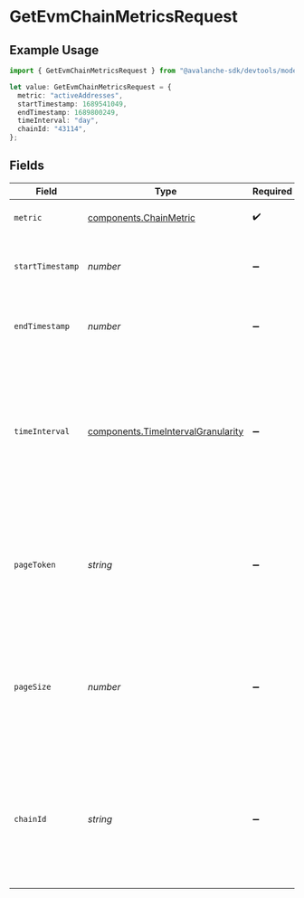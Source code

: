 # GetEvmChainMetricsRequest

## Example Usage

```typescript
import { GetEvmChainMetricsRequest } from "@avalanche-sdk/devtools/models/operations";

let value: GetEvmChainMetricsRequest = {
  metric: "activeAddresses",
  startTimestamp: 1689541049,
  endTimestamp: 1689800249,
  timeInterval: "day",
  chainId: "43114",
};
```

## Fields

| Field                                                                                                                                                 | Type                                                                                                                                                  | Required                                                                                                                                              | Description                                                                                                                                           | Example                                                                                                                                               |
| ----------------------------------------------------------------------------------------------------------------------------------------------------- | ----------------------------------------------------------------------------------------------------------------------------------------------------- | ----------------------------------------------------------------------------------------------------------------------------------------------------- | ----------------------------------------------------------------------------------------------------------------------------------------------------- | ----------------------------------------------------------------------------------------------------------------------------------------------------- |
| `metric`                                                                                                                                              | [components.ChainMetric](../../models/components/chainmetric.md)                                                                                      | :heavy_check_mark:                                                                                                                                    | Which chain level metric to fetch.                                                                                                                    | activeAddresses                                                                                                                                       |
| `startTimestamp`                                                                                                                                      | *number*                                                                                                                                              | :heavy_minus_sign:                                                                                                                                    | Query param for retrieving items after a specific timestamp.                                                                                          | 1689541049                                                                                                                                            |
| `endTimestamp`                                                                                                                                        | *number*                                                                                                                                              | :heavy_minus_sign:                                                                                                                                    | Query param for retrieving items before a specific timestamp.                                                                                         | 1689800249                                                                                                                                            |
| `timeInterval`                                                                                                                                        | [components.TimeIntervalGranularity](../../models/components/timeintervalgranularity.md)                                                              | :heavy_minus_sign:                                                                                                                                    | Time interval granularity for data aggregation. Metrics<br/>    prefixed with "cumulative", "max", or "avg" only support timeInterval equal<br/>    to "day". | day                                                                                                                                                   |
| `pageToken`                                                                                                                                           | *string*                                                                                                                                              | :heavy_minus_sign:                                                                                                                                    | A page token, received from a previous list call. Provide this to retrieve the subsequent page.                                                       |                                                                                                                                                       |
| `pageSize`                                                                                                                                            | *number*                                                                                                                                              | :heavy_minus_sign:                                                                                                                                    | The maximum number of items to return. The minimum page size is 1. The maximum pageSize is 2160.                                                      | 10                                                                                                                                                    |
| `chainId`                                                                                                                                             | *string*                                                                                                                                              | :heavy_minus_sign:                                                                                                                                    | A supported EVM chain ID or one of "total", "mainnet", or "testnet". Use the `/chains` endpoint to get a list of supported chain IDs.                 | 43114                                                                                                                                                 |
